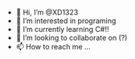 - 👋 Hi, I’m @XD1323
- 👀 I’m interested in programing
- 🌱 I’m currently learning C#!!
- 💞️ I’m looking to collaborate on (?)
- 📫 How to reach me ...

<!---
XD1323/XD1323 is a ✨ special ✨ repository because its `README.md` (this file) appears on your GitHub profile.
You can click the Preview link to take a look at your changes.
--->
